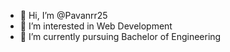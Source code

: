 - 👋 Hi, I’m @Pavanrr25
- 👀 I’m interested in Web Development
- 🌱 I’m currently pursuing Bachelor of Engineering
